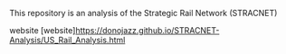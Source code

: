 This repository is an analysis of the Strategic Rail Network (STRACNET)

website [website]https://donojazz.github.io/STRACNET-Analysis/US_Rail_Analysis.html
